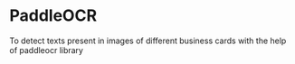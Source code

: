 # PaddleOCR
To detect texts present in images of different business cards with the help of paddleocr library

